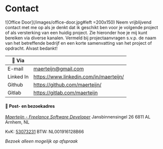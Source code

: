 # Contact

![Office Door](/images/office-door.jpg#left =200x150) Neem vrijblijvend contact met me op als je denkt dat ik geschikt ben voor je volgende project of als versterking van een huidig project. Zie hieronder hoe je mij kunt bereiken via diverse kanalen. Vermeld bij projectaanvragen s.v.p. de naam van het betreffende bedrijf en een korte samenvatting van het project of opdracht. Alvast bedankt!

| :satellite: Via       |                                        |
| --------------------- | -------------------------------------- |
| E-mail                | maerteijn@gmail.com                    |
| Linked In             | https://www.linkedin.com/in/maerteijn/ |
| Github                | https://github.com/maerteijn/          |
| Gitlab                | https://gitlab.com/maerteijn           |


#### :office: Post- en bezoekadres
[*Maerteijn - Freelance Software Developer*](https://goo.gl/maps/Pr3t1pmqjMt9Y3gaA)
Jansbinnensingel 26
6811 AL
Arnhem, NL

KvK: [53073231](https://www.kvk.nl/zoeken/?source=all&q=maerteijn)
BTW: NL001916128B66

*Bezoek alleen mogelijk op afspraak*